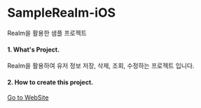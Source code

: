 # SampleRealm-iOS
Realm을 활용한 샘플 프로젝트

#### 1. What's Project.
  Realm을 활용하여 유저 정보 저장, 삭제, 조회, 수정하는 프로젝트 입니다.
    
#### 2. How to create this project.

[Go to WebSite](http://faith-developer.tistory.com/entry/SWIFT-Realm-%EC%82%AC%EC%9A%A9%EB%B2%95)
